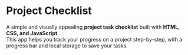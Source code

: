 # Project Checklist

A simple and visually appealing **project task checklist** built with **HTML, CSS, and JavaScript**.  
This app helps you track your progress on a project step-by-step, with a progress bar and local storage to save your tasks.
